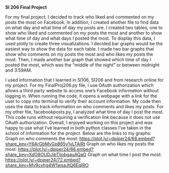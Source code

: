 **SI 206 Final Project**

  For my final project, I decided to track who liked and commented on my posts the most on Facebook. In addition, I created another file to find data on what day and what time of day my posts are. I created two tables, one to show who liked and commented on my posts the most and another to show what time of day and what days I posted the most. To display this data, I used plotly to create three visualizations. I decided bar graphs would be the easiest way to show the data for each table. I made two bar graphs that show who comments on my posts the most and who likes my posts the most. Then, I made another bar graph that showed which time of day I posted the most, which was the “middle of the night” or between midnight and 3:59AM.

   I used information that I learned in SI106, SI206 and from research online for my project. For my FinalProj206.py file, I use OAuth authorization which allows a third party website to access one’s Facebook information without logging in. When running the code, it opens a webpage with a link for the user to copy into terminal to verify their account information. My code then uses the data to track information on who comments and likes my posts. For my other file, facebookposts.py, I analyzed what time of day I post the most. This code runs without requiring a verification link because it does not use OAuth authorization. Overall, I enjoyed working on this project and was happy to use what I’ve learned in both python classes I’ve taken in the school of information for the project. Below are the links to my graphs:
Graph on who comments the most: https://plot.ly/~dpiper24/68.embed?share_key=Y6ArGbMvGp865y1yLTAiRt
Graph on who likes my posts the most: https://plot.ly/~dpiper24/66.embed?share_key=XdO8OUDJjbTIjobgauAQaG
Graph on what time I post the most: https://plot.ly/~dpiper24/72.embed?share_key=My9cvhg4W1wsaJtQ6EqIRO


